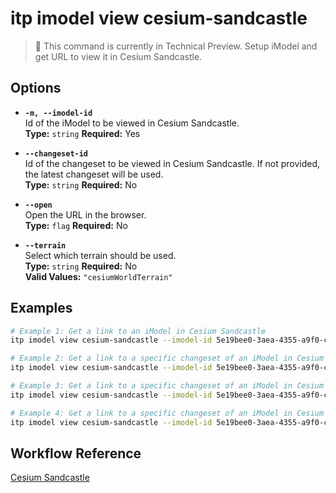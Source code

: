 # itp imodel view cesium-sandcastle

> 🔬 This command is currently in Technical Preview.
Setup iModel and get URL to view it in Cesium Sandcastle.

## Options

- **`-m, --imodel-id`**  
  Id of the iModel to be viewed in Cesium Sandcastle.  
  **Type:** `string` **Required:** Yes

- **`--changeset-id`**  
  Id of the changeset to be viewed in Cesium Sandcastle. If not provided, the latest changeset will be used.  
  **Type:** `string` **Required:** No

- **`--open`**  
  Open the URL in the browser.  
  **Type:** `flag` **Required:** No

- **`--terrain`**  
  Select which terrain should be used.  
  **Type:** `string` **Required:** No  
  **Valid Values:** `"cesiumWorldTerrain"`

## Examples

```bash
# Example 1: Get a link to an iModel in Cesium Sandcastle
itp imodel view cesium-sandcastle --imodel-id 5e19bee0-3aea-4355-a9f0-c6df9989ee7d

# Example 2: Get a link to a specific changeset of an iModel in Cesium Sandcastle
itp imodel view cesium-sandcastle --imodel-id 5e19bee0-3aea-4355-a9f0-c6df9989ee7d --changeset-id 2f3b4a8c92d747d5c8a8b2f9cde6742e5d74b3b5

# Example 3: Get a link to a specific changeset of an iModel in Cesium Sandcastle and open the URL in the browser
itp imodel view cesium-sandcastle --imodel-id 5e19bee0-3aea-4355-a9f0-c6df9989ee7d --changeset-id 2f3b4a8c92d747d5c8a8b2f9cde6742e5d74b3b5 --open

# Example 4: Get a link to a specific changeset of an iModel in Cesium Sandcastle and use cesium world terrain
itp imodel view cesium-sandcastle --imodel-id 5e19bee0-3aea-4355-a9f0-c6df9989ee7d --terrain cesiumWorldTerrain
```

## Workflow Reference

[Cesium Sandcastle](/docs/command-workflows/cesium-sandcastle)